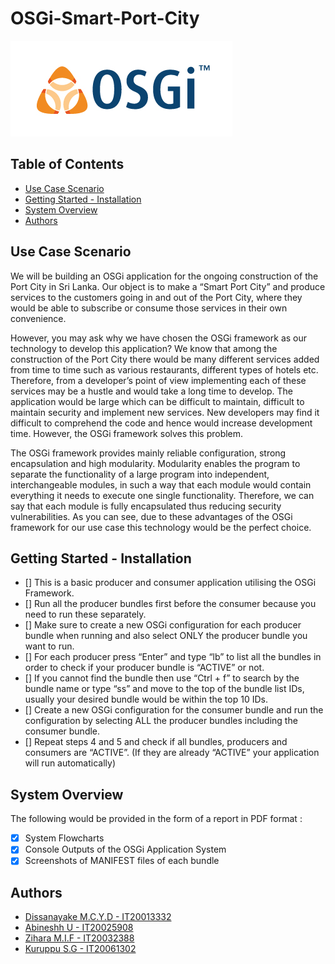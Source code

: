 # OSGi-Smart-Port-City

![logo](img/osgi-logo.jpg "logo")

## Table of Contents

- [Use Case Scenario](#Use-Case-Scenario)
- [Getting Started - Installation](#Getting-Started---Installation)
- [System Overview](#System-Overview)
- [Authors](#Authors)

## Use Case Scenario
We will be building an OSGi application for the ongoing construction of the Port City in Sri Lanka. Our object is to make a “Smart Port City” and produce services to the customers going in and out of the Port City, where they would be able to subscribe or consume those services in their own convenience. 

However, you may ask why we have chosen the OSGi framework as our technology to develop this application? We know that among the construction of the Port City there would be many different services added from time to time such as various restaurants, different types of hotels etc. Therefore, from a developer’s point of view implementing each of these services may be a hustle and would take a long time to develop. The application would be large which can be difficult to maintain, difficult to maintain security and implement new services. New developers may find it difficult to comprehend the code and hence would increase development time. However, the OSGi framework solves this problem.

The OSGi framework provides mainly reliable configuration, strong encapsulation and high modularity. Modularity enables the program to separate the functionality of a large program into independent, interchangeable modules, in such a way that each module would contain everything it needs to execute one single functionality. Therefore, we can say that each module is fully encapsulated thus reducing security vulnerabilities. As you can see, due to these advantages of the OSGi framework for our use case this technology would be the perfect choice.

## Getting Started - Installation

- [] This is a basic producer and consumer application utilising the OSGi Framework.
- [] Run all the producer bundles first before the consumer because you need to run these separately.
- [] Make sure to create a new OSGi configuration for each producer bundle  when running and also select ONLY the producer bundle you want to run.
- [] For each producer press “Enter” and type “lb” to list all the bundles in order to check if your producer bundle is “ACTIVE” or not. 
- [] If you cannot find the bundle then use “Ctrl + f” to search by the bundle name or type “ss” and move to the top of the bundle list IDs, usually your desired    bundle would be within the top 10 IDs.
- [] Create a new OSGi configuration for the consumer bundle and run the configuration by selecting ALL the producer bundles including the consumer bundle.
- [] Repeat steps 4 and 5 and check if all bundles, producers and consumers are “ACTIVE”. (If they are already “ACTIVE” your application will run automatically)


## System Overview
The following would be provided in the form of a report in PDF format :

- [x] System Flowcharts
- [x] Console Outputs of the OSGi Application System
- [x] Screenshots of MANIFEST files of each bundle

## Authors
- [Dissanayake M.C.Y.D  -  IT20013332](https://github.com/Chabbax)
- [Abineshh U  -  IT20025908](https://github.com/)
- [Zihara M.I.F  -  IT20032388](https://github.com/)
- [Kuruppu S.G  -  IT20061302](https://github.com/)
